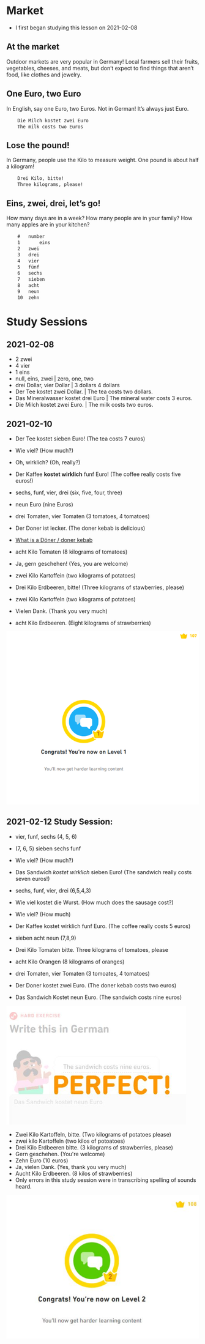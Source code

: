 # Market
* I first began studying this lesson on 2021-02-08


## At the market
Outdoor markets are very popular in Germany! 
Local farmers sell their fruits, vegetables, cheeses, and meats, 
but don’t expect to find things that aren’t food, 
like clothes and jewelry. 


## One Euro, two Euro
In English, say one Euro, two Euros. 
Not in German! It’s always just Euro. 

		Die Milch kostet zwei Euro
		The milk costs two Euros
		
		
		
## Lose the pound!
In Germany, people use the Kilo to measure weight. 
One pound is about half a kilogram!

		Drei Kilo, bitte!
		Three kilograms, please!
		
		
## Eins, zwei, drei, let’s go!
How many days are in a week? How many people are in your family? 
How many apples are in your kitchen?



		# 	number
		1       eins
		2	zwei
		3	drei
		4	vier
		5	fünf
		6	sechs
		7	sieben
		8	acht
		9 	neun
		10	zehn


# Study Sessions 

## 2021-02-08 
* 2 zwei
* 4 vier
* 1 eins 
* null, eins, zwei | zero, one, two 
* drei Dollar, vier Dollar | 3 dollars 4 dollars 
* Der Tee kostet zwei Dollar. | The tea costs two dollars. 
* Das Mineralwasser kostet drei Euro | The mineral water costs 3 euros.
* Die Milch kostet zwei Euro. | The milk costs two euros. 


## 2021-02-10
* Der Tee kostet sieben Euro! (The tea costs 7 euros)
* Wie viel? (How much?)
* Oh, wirklich?  (Oh, really?) 
* Der Kaffee __kostet wirklich__ funf Euro!  (The coffee really costs five euros!) 
* sechs, funf, vier, drei (six, five, four, three)


* neun Euro (nine Euros)
* drei Tomaten, vier Tomaten (3 tomatoes, 4 tomatoes)
* Der Doner ist lecker. (The doner kebab is delicious) 
* [What is a Döner / doner kebab](https://en.wikipedia.org/wiki/Doner_kebab)
* acht Kilo Tomaten (8 kilograms of tomatoes)


* Ja, gern geschehen! (Yes, you are welcome)
* zwei Kilo Kartoffein (two kilograms of potatoes)
* Drei Kilo Erdbeeren, bitte! (Three kilograms of stawberries, please)
* zwei Kilo Kartoffeln (two kilograms of potatoes)
* Vielen Dank.  (Thank you very much)
* acht Kilo Erdbeeren. (Eight kilograms of strawberries)

![earned-level1](https://github.com/EO4wellness/T-I-L/blob/main/polyglot/aleman/Castle-2/Images/2021-02-10_earned-market-level1.png) 

## 2021-02-12 Study Session:
* vier, funf, sechs (4, 5, 6)
* (7, 6, 5) sieben sechs funf 
* Wie viel? (How much?)
* Das Sandwich _kostet wirklich_ sieben Euro! (The sandwich really costs seven euros!)
* sechs, funf, vier, drei (6,5,4,3)
* Wie viel kostet die Wurst. (How much does the sausage cost?)
* Wie viel?  (How much)
* Der Kaffee kostet wirklich funf Euro. (The coffee really costs 5 euros)


* sieben acht neun (7,8,9)
* Drei Kilo Tomaten bitte. Three kilograms of tomatoes, please 
* acht Kilo Orangen (8 kilograms of oranges)
* drei Tomaten, vier Tomaten (3 tomoates, 4 tomatoes)
* Der Doner kostet zwei Euro. (The doner kebab costs two euros)
* Das Sandwich Kostet neun Euro. (The sandwich costs nine euros)

![Perfect-Score](https://github.com/EO4wellness/T-I-L/blob/main/polyglot/aleman/Castle-2/Images/2021-02-12-market.jpg)

* Zwei Kilo Kartoffeln, bitte. (Two kilograms of potatoes please)
* zwei kilo Kartoffeln (two kilos of potoatoes)
* Drei Kilo Erdbeeren bitte. (3 kilograms of strawberries, please)
* Gern geschehen. (You're welcome)
* Zehn Euro (10 euros)
* Ja, vielen Dank. (Yes, thank you very much)
* Aucht Kilo Erdbeeren. (8 kilos of strawberries)
* Only errors in this study session were in transcribing spelling of sounds heard.

![Level2-earned](https://github.com/EO4wellness/T-I-L/blob/main/polyglot/aleman/Castle-2/Images/2021-02-12-earned-level2-market.jpg)
